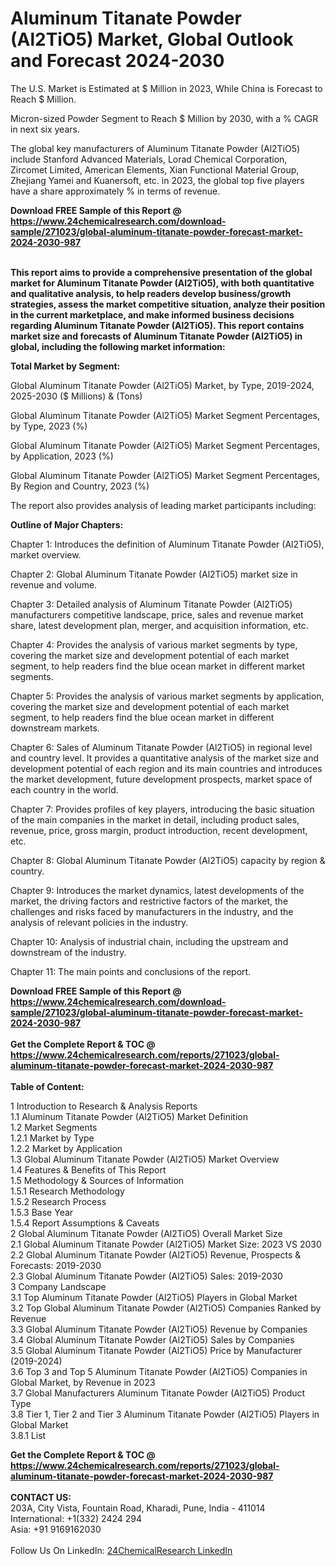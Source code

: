 <h1>Aluminum Titanate Powder (Al2TiO5) Market, Global Outlook and Forecast 2024-2030</h1><p>
The U.S. Market is Estimated at $ Million in 2023, While China is Forecast to Reach $ Million.</p><p>
Micron-sized Powder Segment to Reach $ Million by 2030, with a % CAGR in next six years.</p><p>
The global key manufacturers of Aluminum Titanate Powder (Al2TiO5) include Stanford Advanced Materials, Lorad Chemical Corporation, Zircomet Limited, American Elements, Xian Functional Material Group, Zhejiang Yamei and Kuanersoft, etc. in 2023, the global top five players have a share approximately % in terms of revenue.</p><div><b>Download FREE Sample of this Report @ 
            <a href="https://www.24chemicalresearch.com/download-sample/271023/global-aluminum-titanate-powder-forecast-market-2024-2030-987">
            https://www.24chemicalresearch.com/download-sample/271023/global-aluminum-titanate-powder-forecast-market-2024-2030-987</a></b></div><br><p>
<strong>This report aims to provide a comprehensive presentation of the global market for Aluminum Titanate Powder (Al2TiO5), with both quantitative and qualitative analysis, to help readers develop business/growth strategies, assess the market competitive situation, analyze their position in the current marketplace, and make informed business decisions regarding Aluminum Titanate Powder (Al2TiO5). This report contains market size and forecasts of Aluminum Titanate Powder (Al2TiO5) in global, including the following market information:</strong>
</p><p>
<strong>Total Market by Segment:</strong></p><p>
Global Aluminum Titanate Powder (Al2TiO5) Market, by Type, 2019-2024, 2025-2030 ($ Millions) &amp; (Tons)</p><p>
Global Aluminum Titanate Powder (Al2TiO5) Market Segment Percentages, by Type, 2023 (%)</p><p>
</p><p>
Global Aluminum Titanate Powder (Al2TiO5) Market Segment Percentages, by Application, 2023 (%)</p><p>
</p><p>
Global Aluminum Titanate Powder (Al2TiO5) Market Segment Percentages, By Region and Country, 2023 (%)</p><p>
</p><p>
The report also provides analysis of leading market participants including:</p><p>
</p><p>
</p><p>
</p><p><strong>Outline of Major Chapters:</strong></p><p>
</p><p>Chapter 1: Introduces the definition of Aluminum Titanate Powder (Al2TiO5), market overview.</p><p>
Chapter 2: Global Aluminum Titanate Powder (Al2TiO5) market size in revenue and volume.</p><p>
Chapter 3: Detailed analysis of Aluminum Titanate Powder (Al2TiO5) manufacturers competitive landscape, price, sales and revenue market share, latest development plan, merger, and acquisition information, etc.</p><p>
Chapter 4: Provides the analysis of various market segments by type, covering the market size and development potential of each market segment, to help readers find the blue ocean market in different market segments.</p><p>
Chapter 5: Provides the analysis of various market segments by application, covering the market size and development potential of each market segment, to help readers find the blue ocean market in different downstream markets.</p><p>
Chapter 6: Sales of Aluminum Titanate Powder (Al2TiO5) in regional level and country level. It provides a quantitative analysis of the market size and development potential of each region and its main countries and introduces the market development, future development prospects, market space of each country in the world.</p><p>
Chapter 7: Provides profiles of key players, introducing the basic situation of the main companies in the market in detail, including product sales, revenue, price, gross margin, product introduction, recent development, etc.</p><p>
Chapter 8: Global Aluminum Titanate Powder (Al2TiO5) capacity by region &amp; country.</p><p>
Chapter 9: Introduces the market dynamics, latest developments of the market, the driving factors and restrictive factors of the market, the challenges and risks faced by manufacturers in the industry, and the analysis of relevant policies in the industry.</p><p>
Chapter 10: Analysis of industrial chain, including the upstream and downstream of the industry.</p><p>
Chapter 11: The main points and conclusions of the report.</p><div><b>Download FREE Sample of this Report @ 
            <a href="https://www.24chemicalresearch.com/download-sample/271023/global-aluminum-titanate-powder-forecast-market-2024-2030-987">
            https://www.24chemicalresearch.com/download-sample/271023/global-aluminum-titanate-powder-forecast-market-2024-2030-987</a></b></div><br><div><b>Get the Complete Report & TOC @ 
            <a href="https://www.24chemicalresearch.com/reports/271023/global-aluminum-titanate-powder-forecast-market-2024-2030-987">
            https://www.24chemicalresearch.com/reports/271023/global-aluminum-titanate-powder-forecast-market-2024-2030-987</a></b></div><br>
            <b>Table of Content:</b><p>1 Introduction to Research & Analysis Reports<br />
    1.1 Aluminum Titanate Powder (Al2TiO5) Market Definition<br />
    1.2 Market Segments<br />
        1.2.1 Market by Type<br />
        1.2.2 Market by Application<br />
    1.3 Global Aluminum Titanate Powder (Al2TiO5) Market Overview<br />
    1.4 Features & Benefits of This Report<br />
    1.5 Methodology & Sources of Information<br />
        1.5.1 Research Methodology<br />
        1.5.2 Research Process<br />
        1.5.3 Base Year<br />
        1.5.4 Report Assumptions & Caveats<br />
2 Global Aluminum Titanate Powder (Al2TiO5) Overall Market Size<br />
    2.1 Global Aluminum Titanate Powder (Al2TiO5) Market Size: 2023 VS 2030<br />
    2.2 Global Aluminum Titanate Powder (Al2TiO5) Revenue, Prospects & Forecasts: 2019-2030<br />
    2.3 Global Aluminum Titanate Powder (Al2TiO5) Sales: 2019-2030<br />
3 Company Landscape<br />
    3.1 Top Aluminum Titanate Powder (Al2TiO5) Players in Global Market<br />
    3.2 Top Global Aluminum Titanate Powder (Al2TiO5) Companies Ranked by Revenue<br />
    3.3 Global Aluminum Titanate Powder (Al2TiO5) Revenue by Companies<br />
    3.4 Global Aluminum Titanate Powder (Al2TiO5) Sales by Companies<br />
    3.5 Global Aluminum Titanate Powder (Al2TiO5) Price by Manufacturer (2019-2024)<br />
    3.6 Top 3 and Top 5 Aluminum Titanate Powder (Al2TiO5) Companies in Global Market, by Revenue in 2023<br />
    3.7 Global Manufacturers Aluminum Titanate Powder (Al2TiO5) Product Type<br />
    3.8 Tier 1, Tier 2 and Tier 3 Aluminum Titanate Powder (Al2TiO5) Players in Global Market<br />
        3.8.1 List</p><div><b>Get the Complete Report & TOC @ 
            <a href="https://www.24chemicalresearch.com/reports/271023/global-aluminum-titanate-powder-forecast-market-2024-2030-987">
            https://www.24chemicalresearch.com/reports/271023/global-aluminum-titanate-powder-forecast-market-2024-2030-987</a></b></div><br><b>CONTACT US:</b><br>
            203A, City Vista, Fountain Road, Kharadi, Pune, India - 411014<br>
            International: +1(332) 2424 294<br>
            Asia: +91 9169162030 <br><br>
            Follow Us On LinkedIn: <a href="https://www.linkedin.com/company/24chemicalresearch/">24ChemicalResearch LinkedIn</a>